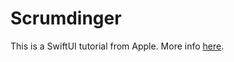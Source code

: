# Scrumdinger

This is a SwiftUI tutorial from Apple. More info [here](https://developer.apple.com/tutorials/app-dev-training/getting-started-with-scrumdinger).
